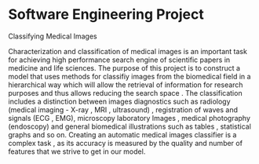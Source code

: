 Software Engineering Project
============================

Classifying Medical Images

Characterization and classification of medical images is an important task for achieving high performance search engine of scientific papers in medicine and life sciences.
The purpose of this project is to construct a model that uses methods for classifiy images from the biomedical field in a hierarchical way which will allow the retrieval of information for research purposes and thus allows reducing the search space .
The classification includes a distinction between images diagnostics such as radiology (medical imaging - X-ray , MRI , ultrasound) , registration of waves and signals (ECG , EMG), microscopy laboratory Images , medical photography (endoscopy) and general biomedical illustrations such as tables , statistical graphs and so on.
Creating an automatic medical images classifier is a complex task , as its accuracy is measured by the quality and number of features that we strive to get in our model.
